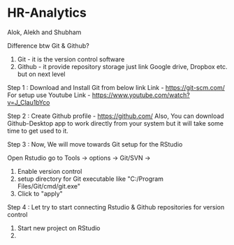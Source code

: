 # HR-Analytics

Alok, Alekh and Shubham

Difference btw Git & Github?
1. Git - it is the version control software
2. Github - it provide repository storage just link Google drive, Dropbox etc. but on next level

Step 1 : Download and Install Git from below link
Link - https://git-scm.com/
For setup use Youtube Link - https://www.youtube.com/watch?v=J_Clau1bYco

Step 2 : Create Github profile - https://github.com/
Also, You can download Github-Desktop app to work directly from your system but it will take some time to get used to it.


Step 3 : Now, We will move towards Git setup for the RStudio

Open Rstudio 
go to Tools -> options -> Git/SVN -> 

1. Enable version control
2. setup directory for Git executable like "C:/Program Files/Git/cmd/git.exe"
3. Click to "apply"

Step 4 : Let try to start connecting Rstudio & Github repositories for version control

1. Start new project on RStudio
2. 


